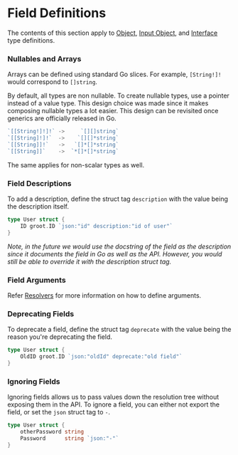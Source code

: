 # Field Definitions

The contents of this section apply to [Object](./object), [Input Object](./input), and [Interface](./interface) type definitions.

### Nullables and Arrays

Arrays can be defined using standard Go slices. For example, `[String!]!` would correspond to `[]string`.

By default, all types are non nullable. To create nullable types, use a pointer instead of a value type. This design choice was made since it makes composing nullable types a lot easier. This design can be revisited once generics are officially released in Go.

```go
`[[String!]!]!` ->     `[][]string`
`[[String]!]!`  ->    `[][]*string`
`[[String]]!`   ->   `[]*[]*string`
`[[String]]`    ->  `*[]*[]*string`
```

The same applies for non-scalar types as well.

### Field Descriptions

To add a description, define the struct tag `description` with the value being the description itself.

```go
type User struct {
	ID groot.ID `json:"id" description:"id of user"`
}
```

_Note, in the future we would use the docstring of the field as the description since it documents the field in Go as well as the API. However, you would still be able to override it with the description struct tag._

### Field Arguments

Refer [Resolvers](./field-resolvers#accepting-arguments) for more information on how to define arguments.

### Deprecating Fields

To deprecate a field, define the struct tag `deprecate` with the value being the reason you're deprecating the field.

```go
type User struct {
	OldID groot.ID `json:"oldId" deprecate:"old field"`
}
```

### Ignoring Fields

Ignoring fields allows us to pass values down the resolution tree without exposing them in the API. To ignore a field, you can either not export the field, or set the `json` struct tag to `-`.

```go
type User struct {
	otherPassword string
	Password      string `json:"-"`
}
```
